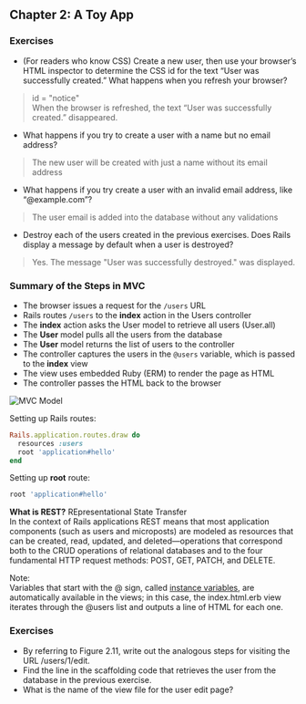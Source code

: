 ## Chapter 2: A Toy App

### **Exercises**
- (For readers who know CSS) Create a new user, then use your browser’s HTML inspector to determine the CSS id for the text “User was successfully created.” What happens when you refresh your browser?
> id = "notice"\
When the browser is refreshed, the text “User was successfully created.” disappeared.

- What happens if you try to create a user with a name but no email address?
> The new user will be created with just a name without its email address

- What happens if you try create a user with an invalid email address, like “@example.com”?
> The user email is added into the database without any validations

- Destroy each of the users created in the previous exercises. Does Rails display a message by default when a user is destroyed?
> Yes. The message "User was successfully destroyed." was displayed.

### **Summary of the Steps in MVC**
- The browser issues a request for the ```/users``` URL
- Rails routes ```/users``` to the **index** action in the Users controller
- The **index** action asks the User model to retrieve all users (User.all)
- The **User** model pulls all the users from the database
- The **User** model returns the list of users to the controller
- The controller captures the users in the ```@users``` variable, which is passed to the **index** view
- The view uses embedded Ruby (ERM) to render the page as HTML
- The controller passes the HTML back to the browser

![MVC Model](https://softcover.s3.amazonaws.com/636/ruby_on_rails_tutorial_4th_edition/images/figures/mvc_detailed.png)

Setting up Rails routes:
```ruby
Rails.application.routes.draw do
  resources :users
  root 'application#hello'
end
```
Setting up **root** route:
```ruby
root 'application#hello'
```

**What is REST?**
REpresentational State Transfer\
In the context of Rails applications REST means that most application components (such as users and microposts) are modeled as resources that can be created, read, updated, and deleted—operations that correspond both to the CRUD operations of relational databases and to the four fundamental HTTP request methods: POST, GET, PATCH, and DELETE.

Note:\
Variables that start with the @ sign, called [instance variables](https://en.wikipedia.org/wiki/Instance_variable), are automatically available in the views; in this case, the index.html.erb view iterates through the @users list and outputs a line of HTML for each one.

### **Exercises**
- By referring to Figure 2.11, write out the analogous steps for visiting the URL /users/1/edit.
- Find the line in the scaffolding code that retrieves the user from the database in the previous exercise.
- What is the name of the view file for the user edit page?